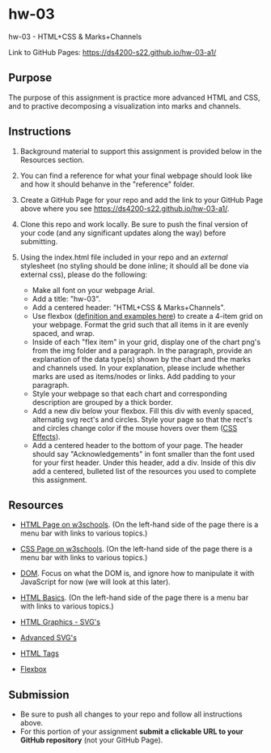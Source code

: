 # hw-03
hw-03 - HTML+CSS &amp; Marks+Channels

Link to GitHub Pages: https://ds4200-s22.github.io/hw-03-a1/

## Purpose

The purpose of this assignment is practice more advanced HTML and CSS, and to practive decomposing a visualization into marks and channels.  

## Instructions

1. Background material to support this assignment is provided below in the Resources section.  

1. You can find a reference for what your final webpage should look like and how it should behanve in the "reference" folder. 

1. Create a GitHub Page for your repo and add the link to your GitHub Page above where you see https://ds4200-s22.github.io/hw-03-a1/. 

1. Clone this repo and work locally. Be sure to push the final version of your code (and any significant updates along the way) before submitting. 

1. Using the index.html file included in your repo and an *external* stylesheet (no styling should be done inline; it should all be done via external css), please do the following: 
   - Make all font on your webpage Arial. 
   - Add a title: "hw-03".
   - Add a centered header: "HTML+CSS & Marks+Channels". 
   - Use flexbox ([definition and examples here](https://css-tricks.com/snippets/css/a-guide-to-flexbox/)) to create a 4-item grid on your webpage. Format the grid such that all items in it are evenly spaced, and wrap.  
   - Inside of each "flex item" in your grid, display one of the chart png's from the img folder and a paragraph. In the paragraph, provide an explanation of the data type(s) shown by the chart and the marks and channels used. In your explanation, please include whether marks are used as items/nodes or links. Add padding to your paragraph.
   - Style your webpage so that each chart and corresponding description are grouped by a thick border. 
   - Add a new div below your flexbox. Fill this div with evenly spaced, alternatig svg rect's and circles. Style your page so that the rect's and circles change color if the mouse hovers over them ([CSS Effects](https://learn-the-web.algonquindesign.ca/topics/advanced-svg/#svg-effects)). 
   - Add a centered header to the bottom of your page. The header should say "Acknowledgements" in font smaller than the font used for your first header. Under this header, add a div. Inside of this div add a centered, bulleted list of the resources you used to complete this assignment.  

## Resources 

* [HTML Page on w3schools](https://www.w3schools.com/html/default.asp). (On the left-hand side of the page there is a menu bar with links to various topics.) 

* [CSS Page on w3schools](https://www.w3schools.com/css/default.asp). (On the left-hand side of the page there is a menu bar with links to various topics.) 

* [DOM](https://www.geeksforgeeks.org/dom-document-object-model/). Focus on what the DOM is, and ignore how to manipulate it with JavaScript for now (we will look at this later).

* [HTML Basics](https://www.geeksforgeeks.org/html-introduction/?ref=lbp). (On the left-hand side of the page there is a menu bar with links to various topics.) 

* [HTML Graphics - SVG's](https://www.geeksforgeeks.org/html-svg-basics/?ref=lbp)

* [Advanced SVG's](https://learn-the-web.algonquindesign.ca/topics/advanced-svg/)

* [HTML Tags](https://www.geeksforgeeks.org/html-tags-complete-reference/?ref=lbp)

* [Flexbox](https://css-tricks.com/snippets/css/a-guide-to-flexbox/)

## Submission

* Be sure to push all changes to your repo and follow all instructions above. 
* For this portion of your assignment **submit a clickable URL to your GitHub repository** (not your GitHub Page).  
